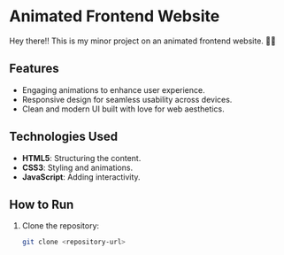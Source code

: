 # Animated Frontend Website

Hey there!! This is my minor project on an animated frontend website. 🎨✨

## Features
- Engaging animations to enhance user experience.
- Responsive design for seamless usability across devices.
- Clean and modern UI built with love for web aesthetics.

## Technologies Used
- **HTML5**: Structuring the content.
- **CSS3**: Styling and animations.
- **JavaScript**: Adding interactivity.

## How to Run
1. Clone the repository:
   ```bash
   git clone <repository-url>

